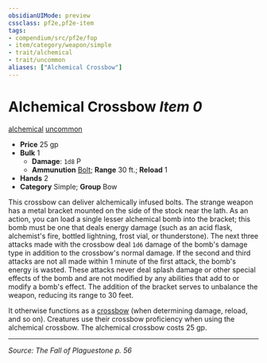 ```yaml
---
obsidianUIMode: preview
cssclass: pf2e,pf2e-item
tags:
- compendium/src/pf2e/fop
- item/category/weapon/simple
- trait/alchemical
- trait/uncommon
aliases: ["Alchemical Crossbow"]
---
```

# Alchemical Crossbow *Item 0*  
[alchemical](alchemical.md "Alchemical Item Trait")  [uncommon](uncommon.md "Uncommon Rarity Trait")  

- **Price** 25 gp
- **Bulk** 1
  - **Damage**: `1d8` P
  - **Ammunution** [Bolt](bolt.md); **Range** 30 ft.; **Reload** 1
- **Hands** 2
- **Category** Simple; **Group** Bow 

This crossbow can deliver alchemically infused bolts. The strange weapon has a metal bracket mounted on the side of the stock near the lath. As an action, you can load a single lesser alchemical bomb into the bracket; this bomb must be one that deals energy damage (such as an acid flask, alchemist's fire, bottled lightning, frost vial, or thunderstone). The next three attacks made with the crossbow deal `1d6` damage of the bomb's damage type in addition to the crossbow's normal damage. If the second and third attacks are not all made within 1 minute of the first attack, the bomb's energy is wasted. These attacks never deal splash damage or other special effects of the bomb and are not modified by any abilities that add to or modify a bomb's effect. The addition of the bracket serves to unbalance the weapon, reducing its range to 30 feet.

It otherwise functions as a [crossbow](crossbow.md) (when determining damage, reload, and so on). Creatures use their crossbow proficiency when using the alchemical crossbow. The alchemical crossbow costs 25 gp.


---
*Source: The Fall of Plaguestone p. 56*